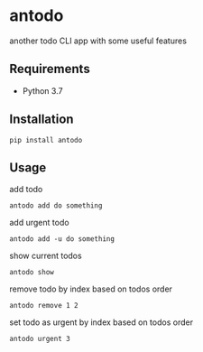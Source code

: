 # antodo

another todo CLI app with some useful features

## Requirements

- Python 3.7

## Installation

```shell
pip install antodo
```

## Usage

add todo

```shell
antodo add do something
```

add urgent todo

```shell
antodo add -u do something
```

show current todos

```shell
antodo show
```

remove todo by index based on todos order

```shell
antodo remove 1 2
```

set todo as urgent by index based on todos order

```shell
antodo urgent 3
```
